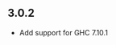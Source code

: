 3.0.2
-----------------------------------------------------------------------------
- Add support for GHC 7.10.1

